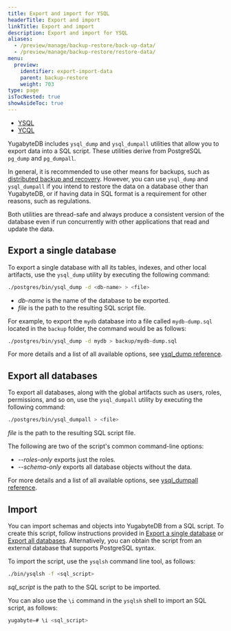 ```yaml
---
title: Export and import for YSQL
headerTitle: Export and import
linkTitle: Export and import
description: Export and import for YSQL
aliases:
  - /preview/manage/backup-restore/back-up-data/
  - /preview/manage/backup-restore/restore-data/
menu:
  preview:
    identifier: export-import-data
    parent: backup-restore
    weight: 703
type: page
isTocNested: true
showAsideToc: true
---
```


<ul class="nav nav-tabs-alt nav-tabs-yb">
  <li >
    <a href="../export-import-data/" class="nav-link active">
      <i class="icon-postgres" aria-hidden="true"></i>
      YSQL
    </a>
  </li>
  <li >
    <a href="../export-import-data-ycql/" class="nav-link">
      <i class="icon-cassandra" aria-hidden="true"></i>
      YCQL
    </a>
  </li>
</ul>

YugabyteDB includes `ysql_dump` and `ysql_dumpall` utilities that allow you to export data into a SQL script. These utilities derive from PostgreSQL `pg_dump` and `pg_dumpall`.

In general, it is recommended to use other means for backups, such as [distributed backup and recovery](../snapshot-ysql/). However, you can use `ysql_dump` and `ysql_dumpall` if you intend to restore the data on a database other than YugabyteDB, or if having data in SQL format is a requirement for other reasons, such as regulations.

Both utilities are thread-safe and always produce a consistent version of the database even if run concurrently with other applications that read and update the data.

## Export a single database

To export a single database with all its tables, indexes, and other local artifacts, use the `ysql_dump` utility by executing the following command:

```sh
./postgres/bin/ysql_dump -d <db-name> > <file>
```

* *db-name* is the name of the database to be exported.
* *file* is the path to the resulting SQL script file.

For example, to export the `mydb` database into a file called `mydb-dump.sql` located in the `backup` folder, the command would be as follows:

```sh
./postgres/bin/ysql_dump -d mydb > backup/mydb-dump.sql
```

For more details and a list of all available options, see [ysql_dump reference](../../../admin/ysql-dump/).

## Export all databases

To export all databases, along with the global artifacts such as users, roles, permissions, and so on, use the `ysql_dumpall` utility by executing the following command:

```sh
./postgres/bin/ysql_dumpall > <file>
```

*file* is the path to the resulting SQL script file.

The following are two of the script's common command-line options:

* *--roles-only* exports just the roles.
* *--schema-only* exports all database objects without the data.

For more details and a list of all available options, see [ysql_dumpall reference](../../../admin/ysql-dumpall/).

## Import

You can import schemas and objects into YugabyteDB from a SQL script. To create this script, follow instructions provided in [Export a single database](#export-a-single-database) or [Export all databases](#export-all-databases). Alternatively, you can obtain the script from an external database that supports PostgreSQL syntax.

To import the script, use the `ysqlsh` command line tool, as follows:

```sh
./bin/ysqlsh -f <sql_script>
```

*sql_script* is the path to the SQL script to be imported.

You can also use the `\i` command in the `ysqlsh` shell to import an SQL script, as follows:

```sql
yugabyte=# \i <sql_script>
```
